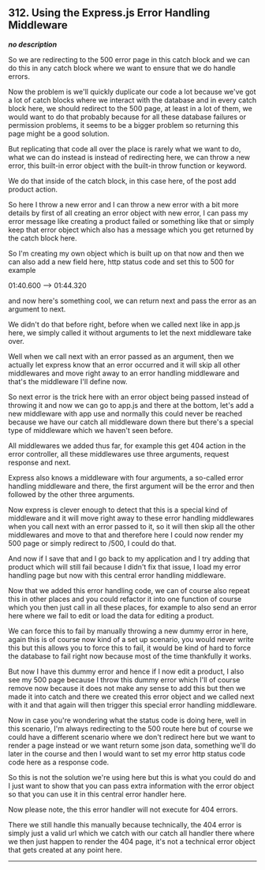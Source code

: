 ## 312. Using the Express.js Error Handling Middleware

<strong><em>no description</em></strong>

So we are redirecting to the 500 error page in this catch block and we can do
this in any catch block where we want to ensure that we do handle errors. 

Now the problem is we'll quickly duplicate our code a lot because we've got a
lot of catch blocks where we interact with the database and in every catch block
here, we should redirect to the 500 page, at least in a lot of them, we would
want to do that probably because for all these database failures or permission
problems, it seems to be a bigger problem so returning this page might be a good
solution. 

But replicating that code all over the place is rarely what we want to do, what
we can do instead is instead of redirecting here, we can throw a new error, this
built-in error object with the built-in throw function or keyword. 

We do that inside of the catch block, in this case here, of the post add product
action. 

So here I throw a new error and I can throw a new error with a bit more details
by first of all creating an error object with new error, I can pass my error
message like creating a product failed or something like that or simply keep
that error object which also has a message which you get returned by the catch
block here. 

So I'm creating my own object which is built up on that now and then we can also
add a new field here, http status code and set this to 500 for example

 

01:40.600 --> 01:44.320

and now here's something cool, we can return next and pass the error as an
argument to next. 

We didn't do that before right, before when we called next like in app.js here,
we simply called it without arguments to let the next middleware take over. 

Well when we call next with an error passed as an argument, then we actually let
express know that an error occurred and it will skip all other middlewares and
move right away to an error handling middleware and that's the middleware I'll
define now. 

So next error is the trick here with an error object being passed instead of
throwing it and now we can go to app.js and there at the bottom, let's add a new
middleware with app use and normally this could never be reached because we have
our catch all middleware down there but there's a special type of middleware
which we haven't seen before. 

All middlewares we added thus far, for example this get 404 action in the error
controller, all these middlewares use three arguments, request response and
next. 

Express also knows a middleware with four arguments, a so-called error handling
middleware and there, the first argument will be the error and then followed by
the other three arguments. 

Now express is clever enough to detect that this is a special kind of middleware
and it will move right away to these error handling middlewares when you call
next with an error passed to it, so it will then skip all the other middlewares
and move to that and therefore here I could now render my 500 page or simply
redirect to /500, I could do that. 

And now if I save that and I go back to my application and I try adding that
product which will still fail because I didn't fix that issue, I load my error
handling page but now with this central error handling middleware. 

Now that we added this error handling code, we can of course also repeat this in
other places and you could refactor it into one function of course which you
then just call in all these places, for example to also send an error here where
we fail to edit or load the data for editing a product. 

We can force this to fail by manually throwing a new dummy error in here, again
this is of course now kind of a set up scenario, you would never write this but
this allows you to force this to fail, it would be kind of hard to force the
database to fail right now because most of the time thankfully it works. 

But now I have this dummy error and hence if I now edit a product, I also see my
500 page because I throw this dummy error which I'll of course remove now
because it does not make any sense to add this but then we made it into catch
and there we created this error object and we called next with it and that again
will then trigger this special error handling middleware. 

Now in case you're wondering what the status code is doing here, well in this
scenario, I'm always redirecting to the 500 route here but of course we could
have a different scenario where we don't redirect here but we want to render a
page instead or we want return some json data, something we'll do later in the
course and then I would want to set my error http status code code here as a
response code. 

So this is not the solution we're using here but this is what you could do and I
just want to show that you can pass extra information with the error object so
that you can use it in this central error handler here. 

Now please note, the this error handler will not execute for 404 errors. 

There we still handle this manually because technically, the 404 error is simply
just a valid url which we catch with our catch all handler there where we then
just happen to render the 404 page, it's not a technical error object that gets
created at any point here. 

---
